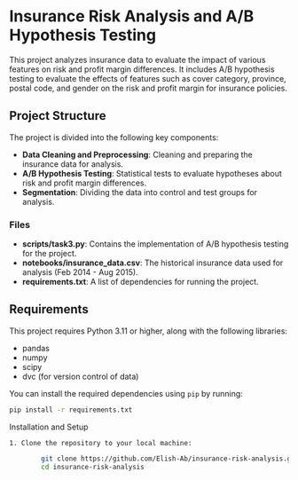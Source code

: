 # Insurance Risk Analysis and A/B Hypothesis Testing

This project analyzes insurance data to evaluate the impact of various features on risk and profit margin differences. It includes A/B hypothesis testing to evaluate the effects of features such as cover category, province, postal code, and gender on the risk and profit margin for insurance policies.

## Project Structure

The project is divided into the following key components:

- **Data Cleaning and Preprocessing**: Cleaning and preparing the insurance data for analysis.
- **A/B Hypothesis Testing**: Statistical tests to evaluate hypotheses about risk and profit margin differences.
- **Segmentation**: Dividing the data into control and test groups for analysis.
  
### Files

- **scripts/task3.py**: Contains the implementation of A/B hypothesis testing for the project.
- **notebooks/insurance_data.csv**: The historical insurance data used for analysis (Feb 2014 - Aug 2015).
- **requirements.txt**: A list of dependencies for running the project.

## Requirements

This project requires Python 3.11 or higher, along with the following libraries:
- pandas
- numpy
- scipy
- dvc (for version control of data)

You can install the required dependencies using `pip` by running:

```bash
pip install -r requirements.txt

```

Installation and Setup

    1. Clone the repository to your local machine:
```bash
        git clone https://github.com/Elish-Ab/insurance-risk-analysis.git
        cd insurance-risk-analysis
```
